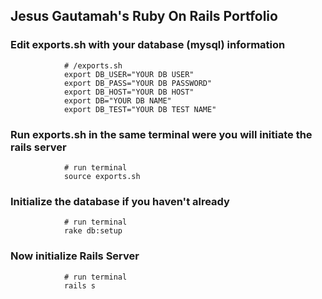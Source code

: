 ## Jesus Gautamah's Ruby On Rails Portfolio

### Edit exports.sh with your database (mysql) information

                # /exports.sh
                export DB_USER="YOUR DB USER"
                export DB_PASS="YOUR DB PASSWORD"
                export DB_HOST="YOUR DB HOST"
                export DB="YOUR DB NAME"
                export DB_TEST="YOUR DB TEST NAME"

### Run exports.sh in the same terminal were you will initiate the rails server

                # run terminal
                source exports.sh

### Initialize the database if you haven't already

                # run terminal
                rake db:setup

### Now initialize Rails Server

                # run terminal
                rails s





 